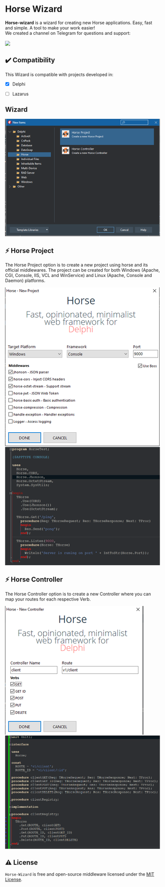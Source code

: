 # Horse Wizard

<b>Horse-wizard</b> is a wizard for creating new Horse applications. Easy, fast and simple. A tool to make your work easier!
<br>We created a channel on Telegram for questions and support:<br><br>
<a href="https://t.me/hashload">
  <img src="https://img.shields.io/badge/telegram-join%20channel-7289DA?style=flat-square">
</a>

## ✔️ Compatibility
This Wizard is compatible with projects developed in:
- [X] Delphi
- [ ] Lazarus


## Wizard
![horse-wizard](img/Horse-Wizard.png)

## ⚡️ Horse Project
The Horse Project option is to create a new project using horse and its official middlewares. The project can be created for both Windows (Apache, CGI, Console, IIS, VCL and WinService) and Linux (Apache, Console and Daemon) platforms.

![horse-new-project](img/Horse-New-Project.png)
![horse-new-project](img/Horse-New-Project-2.png)

## ⚡️ Horse Controller
The Horse Controller option is to create a new Controller where you can map your routes for each respective Verb.

![horse-new-controller](img/Horse-New-Controller.png)
![horse-new-controller](img/Horse-New-Controller-2.png)

## ⚠️ License
`Horse-Wizard` is free and open-source middleware licensed under the [MIT License](https://github.com/HashLoad/horse-wizard/blob/master/LICENSE). 